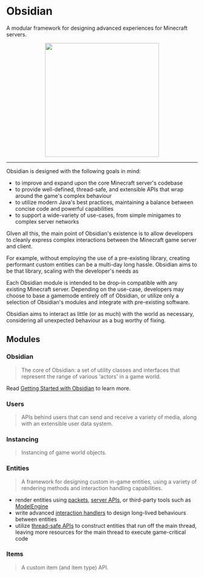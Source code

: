 # Obsidian

A modular framework for designing advanced experiences for Minecraft servers.

<p align="center">
  <img width="300" height="300" src="https://static.wikia.nocookie.net/minecraft_gamepedia/images/9/99/Obsidian_JE3_BE2.png/revision/latest?cb=20200124042057">
</p>

---

Obsidian is designed with the following goals in mind:

- to improve and expand upon the core Minecraft server's codebase
- to provide well-defined, thread-safe, and extensible APIs that wrap around the game's complex behaviour
- to utilize modern Java's best practices, maintaining a balance between
  concise code and powerful capabilities
- to support a wide-variety of use-cases, from simple minigames to complex server networks

GIven all this, the main point of Obsidian's existence is to allow developers to
cleanly express complex interactions between the Minecraft game server and client.

For example, without employing the use of a pre-existing library, creating performant custom entities can be a multi-day
long hassle.
Obsidian aims to be that library, scaling with the developer's needs as
  
Each Obsidian module is intended to be drop-in compatible with any existing Minecraft server. Depending on the use-case,
developers may choose to base a gamemode entirely off of Obsidian, or utilize only a selection
of Obsidian's modules and integrate with pre-existing software.

Obsidian aims to interact as little (or as much) with the world as necessary, considering all unexpected behaviour as
a bug worthy of fixing.

## Modules

### **Obsidian**

> The core of Obsidian: a set of utility classes and interfaces that represent the range
> of various 'actors' in a game world.

Read [Getting Started with Obsidian](#) to learn more.

### **Users**

> APIs behind users that can send and receive a variety of media, along
> with an extensible user data system.

### **Instancing**

> Instancing of game world objects.

### **Entities**

> A framework for designing custom in-game entities, using a variety
> of rendering methods and interaction handling capabilities.

- render entities using [packets](#), [server APIs](#), or third-party tools such as [ModelEngine](#)
- write advanced [interaction handlers](#) to design long-lived behaviours between entities
- utilize [thread-safe APIs](#) to construct entities that run off the main thread, leaving more resources for the
main thread to execute game-critical code

### **Items**

> A custom item (and item type) API.